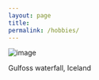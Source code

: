 ```yaml
---
layout: page
title: 
permalink: /hobbies/
---
```


![image]({{site_url}}/IMG_9087.jpg)

Gulfoss waterfall, Iceland

